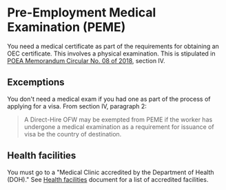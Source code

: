 # Pre-Employment Medical Examination (PEME)

You need a medical certificate as part of the requirements for obtaining an OEC certificate. This involves a physical examination. This is stipulated in [POEA Memorandum Circular No. 08 of 2018](./memorandum_circular_08.md), section IV.

## Excemptions

You don't need a medical exam if you had one as part of the process of applying for a visa. From section IV, paragraph 2:

> A Direct-Hire OFW may be exempted from PEME if the worker has undergone a medical examination as a requirement for issuance of visa be the country of destination.

## Health facilities

You must go to a "Medical Clinic accredited by the Department of Health (DOH)." See [Health facilities](./health_facilities.md) document for a list of accredited facilities.

